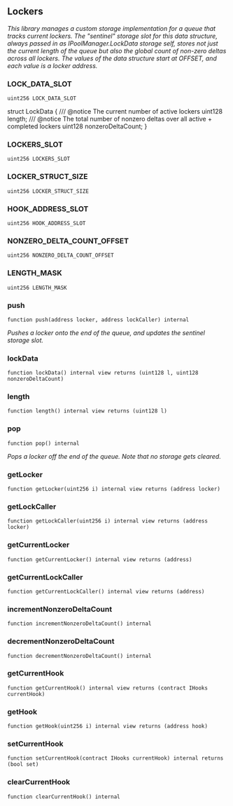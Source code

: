 ## Lockers

_This library manages a custom storage implementation for a queue
     that tracks current lockers. The "sentinel" storage slot for this data structure,
     always passed in as IPoolManager.LockData storage self, stores not just the current
     length of the queue but also the global count of non-zero deltas across all lockers.
     The values of the data structure start at OFFSET, and each value is a locker address._

### LOCK_DATA_SLOT

```solidity
uint256 LOCK_DATA_SLOT
```

struct LockData {
    /// @notice The current number of active lockers
    uint128 length;
    /// @notice The total number of nonzero deltas over all active + completed lockers
    uint128 nonzeroDeltaCount;
}

### LOCKERS_SLOT

```solidity
uint256 LOCKERS_SLOT
```

### LOCKER_STRUCT_SIZE

```solidity
uint256 LOCKER_STRUCT_SIZE
```

### HOOK_ADDRESS_SLOT

```solidity
uint256 HOOK_ADDRESS_SLOT
```

### NONZERO_DELTA_COUNT_OFFSET

```solidity
uint256 NONZERO_DELTA_COUNT_OFFSET
```

### LENGTH_MASK

```solidity
uint256 LENGTH_MASK
```

### push

```solidity
function push(address locker, address lockCaller) internal
```

_Pushes a locker onto the end of the queue, and updates the sentinel storage slot._

### lockData

```solidity
function lockData() internal view returns (uint128 l, uint128 nonzeroDeltaCount)
```

### length

```solidity
function length() internal view returns (uint128 l)
```

### pop

```solidity
function pop() internal
```

_Pops a locker off the end of the queue. Note that no storage gets cleared._

### getLocker

```solidity
function getLocker(uint256 i) internal view returns (address locker)
```

### getLockCaller

```solidity
function getLockCaller(uint256 i) internal view returns (address locker)
```

### getCurrentLocker

```solidity
function getCurrentLocker() internal view returns (address)
```

### getCurrentLockCaller

```solidity
function getCurrentLockCaller() internal view returns (address)
```

### incrementNonzeroDeltaCount

```solidity
function incrementNonzeroDeltaCount() internal
```

### decrementNonzeroDeltaCount

```solidity
function decrementNonzeroDeltaCount() internal
```

### getCurrentHook

```solidity
function getCurrentHook() internal view returns (contract IHooks currentHook)
```

### getHook

```solidity
function getHook(uint256 i) internal view returns (address hook)
```

### setCurrentHook

```solidity
function setCurrentHook(contract IHooks currentHook) internal returns (bool set)
```

### clearCurrentHook

```solidity
function clearCurrentHook() internal
```

